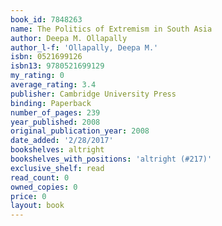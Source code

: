 ```yaml
---
book_id: 7848263
name: The Politics of Extremism in South Asia
author: Deepa M. Ollapally
author_l-f: 'Ollapally, Deepa M.'
isbn: 0521699126
isbn13: 9780521699129
my_rating: 0
average_rating: 3.4
publisher: Cambridge University Press
binding: Paperback
number_of_pages: 239
year_published: 2008
original_publication_year: 2008
date_added: '2/28/2017'
bookshelves: altright
bookshelves_with_positions: 'altright (#217)'
exclusive_shelf: read
read_count: 0
owned_copies: 0
price: 0
layout: book
---
```

